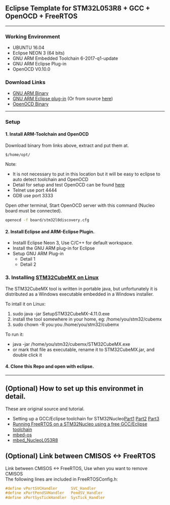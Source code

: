 ## Eclipse Template for STM32L053R8 + GCC + OpenOCD + FreeRTOS
---
### Working Environment
 - UBUNTU 16.04
 - Eclipse NEON 3 (64 bits)
 - GNU ARM Embedded Toolchain 6-2017-q1-update
 - GNU ARM Eclipse Plug-in
 - OpenOCD V0.10.0
 
### Download Links
 - [GNU ARM Binary](https://developer.arm.com/open-source/gnu-toolchain/gnu-rm/downloads)   
 - [GNU ARM Eclipse plug-in](https://marketplace.eclipse.org/content/gnu-arm-eclipse) (Or from source [here](https://github.com/gnuarmeclipse/plug-ins))   
 - [OpenOCD Binary](https://github.com/gnuarmeclipse/openocd/releases)   
 ---
### Setup
#### 1. Install ARM-Toolchain and OpenOCD
Download binary from links above, extract and put them at.
```sh
$/home/opt/
```
Note: 
 - It is not necessary to put in this location but it will be easy to eclipse to auto detect toolchain and OpenOCD
 - Detail for setup and test OpenOCD can be found [here](https://github.com/LieBtrau/Aiakos/wiki/STM32L053-Nucleo-toolchain-setup)
 - Telnet use port 4444
 - GDB use port 3333

Open other terminal, Start OpenOCD server with this command (Nucleo board must be connected).
```sh
openocd -f board/stm32l0discovery.cfg
```

#### 2. Install Eclipse and ARM-Eclipse Plugin.
 - Installl Eclipse Neon 3, Use C/C++ for default workspace.
 - Install the GNU ARM plug-in for Eclipse
 - Setup GNU ARM Plug-in
    - Detail 1
    - Detail 2
### 3. Installing [STM32CubeMX on Linux](https://gist.github.com/Lanchon/2156953d18f7534a926b)
The STM32CubeMX tool is written in portable java, but unfortunately it is distributed as a Windows executable embedded in a Windows installer.

To intall it on Linux:

1. sudo java -jar SetupSTM32CubeMX-4.11.0.exe
2. install the tool somewhere in your home, eg: /home/you/stm32/cubemx
3. sudo chown -R you:you /home/you/stm32/cubemx

To run it:

* java -jar /home/you/stm32/cubemx/STM32CubeMX.exe
* or mark that file as executable, rename it to STM32CubeMX.jar, and double click it
    
#### 4. Clone this Repo and open with eclipse.
---

## (Optional) How to set up this environmet in detail.
These are original source and tutorial.
 - Setting up a GCC/Eclipse toolchain for STM32Nucleo[Part1](http://www.carminenoviello.com/2014/12/28/setting-gcceclipse-toolchain-stm32nucleo-part-1/) [Part2](http://www.carminenoviello.com/2015/01/07/setting-gcceclipse-toolchain-stm32nucleo-part-2/) [Part3](http://www.carminenoviello.com/2015/01/16/setting-gcceclipse-toolchain-stm32nucleo-part-iii/)
 - [Running FreeRTOS on a STM32Nucleo using a free GCC/Eclipse toolchain](http://www.carminenoviello.com/2015/06/22/running-freertos-stm32nucleo-free-gcceclipse-toolchain/)
 - [mbed-os](https://github.com/ARMmbed/mbed-os)   
 - [mbed_NucleoL053R8](https://github.com/Hotboards/mbed_NucleoL053R8)
 
 ## (Optional) Link between CMISOS <-> FreeRTOS
Link between CMISOS <-> FreeRTOS, Use when you want to remove CMISOS   
The following lines are included in FreeRTOSConfig.h:
```c
#define vPortSVCHandler      SVC_Handler
#define xPortPendSVHandler   PendSV_Handler
#define xPortSysTickHandler  SysTick_Handler
```
